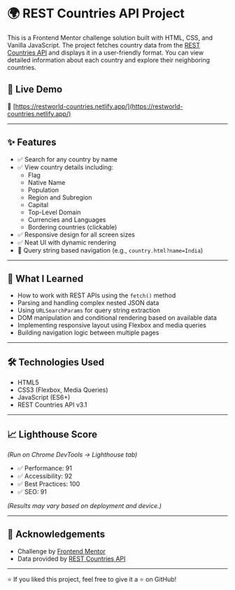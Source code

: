 # 🌍 REST Countries API Project

This is a Frontend Mentor challenge solution built with HTML, CSS, and Vanilla JavaScript. The project fetches country data from the [REST Countries API](https://restcountries.com/) and displays it in a user-friendly format. You can view detailed information about each country and explore their neighboring countries.

## 🚀 Live Demo

🔗 [https://restworld-countries.netlify.app/](https://restworld-countries.netlify.app/)

---

## ✨ Features

- ✅ Search for any country by name
- ✅ View country details including:
  - Flag
  - Native Name
  - Population
  - Region and Subregion
  - Capital
  - Top-Level Domain
  - Currencies and Languages
  - Bordering countries (clickable)
- ✅ Responsive design for all screen sizes
- ✅ Neat UI with dynamic rendering
- 🔄 Query string based navigation (e.g., `country.html?name=India`)

---

## 🧠 What I Learned

- How to work with REST APIs using the `fetch()` method
- Parsing and handling complex nested JSON data
- Using `URLSearchParams` for query string extraction
- DOM manipulation and conditional rendering based on available data
- Implementing responsive layout using Flexbox and media queries
- Building navigation logic between multiple pages

---

## 🛠️ Technologies Used

- HTML5  
- CSS3 (Flexbox, Media Queries)  
- JavaScript (ES6+)  
- REST Countries API v3.1  

---
## 📈 Lighthouse Score

_(Run on Chrome DevTools → Lighthouse tab)_

- ✅ Performance: 91 
- ✅ Accessibility: 92 
- ✅ Best Practices: 100  
- ✅ SEO: 91

_(Results may vary based on deployment and device.)_

---

## 🙏 Acknowledgements

- Challenge by [Frontend Mentor](https://www.frontendmentor.io/challenges/rest-countries-api-with-color-theme-switcher-5cacc469fec04111f7b848ca)  
- Data provided by [REST Countries API](https://restcountries.com/)

---
⭐ If you liked this project, feel free to give it a ⭐ on GitHub!
